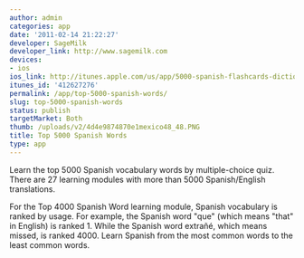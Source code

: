 ```yaml
---
author: admin
categories: app
date: '2011-02-14 21:22:27'
developer: SageMilk
developer_link: http://www.sagemilk.com
devices: 
- ios
ios_link: http://itunes.apple.com/us/app/5000-spanish-flashcards-dictionary/id412627276?mt=8&uo=4
itunes_id: '412627276'
permalink: /app/top-5000-spanish-words/
slug: top-5000-spanish-words
status: publish
targetMarket: Both
thumb: /uploads/v2/4d4e9874870e1mexico48_48.PNG
title: Top 5000 Spanish Words
type: app
---
```


Learn the top 5000 Spanish vocabulary words by multiple-choice quiz. There are 27 learning modules with more than 5000 Spanish/English translations. 

For the Top 4000 Spanish Word learning module, Spanish vocabulary is ranked by usage. For example, the Spanish word "que" (which means "that" in English) is ranked 1. While the Spanish word extrañé, which means missed, is ranked 4000. Learn Spanish from the most common words to the least common words. 

